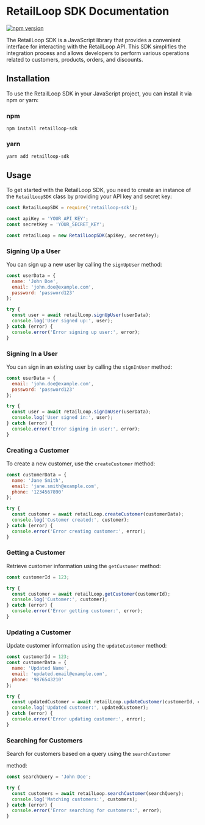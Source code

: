 
# RetailLoop SDK Documentation

[![npm version](https://img.shields.io/npm/v/retailloop-node.svg)](https://www.npmjs.com/package/retailloop-node)

The RetailLoop SDK is a JavaScript library that provides a convenient interface for interacting with the RetailLoop API. This SDK simplifies the integration process and allows developers to perform various operations related to customers, products, orders, and discounts.

## Installation

To use the RetailLoop SDK in your JavaScript project, you can install it via npm or yarn:

### npm

```shell
npm install retailloop-sdk
```

### yarn

```shell
yarn add retailloop-sdk
```

## Usage

To get started with the RetailLoop SDK, you need to create an instance of the `RetailLoopSDK` class by providing your API key and secret key:

```javascript
const RetailLoopSDK = require('retailloop-sdk');

const apiKey = 'YOUR_API_KEY';
const secretKey = 'YOUR_SECRET_KEY';

const retailLoop = new RetailLoopSDK(apiKey, secretKey);
```

### Signing Up a User

You can sign up a new user by calling the `signUpUser` method:

```javascript
const userData = {
  name: 'John Doe',
  email: 'john.doe@example.com',
  password: 'password123'
};

try {
  const user = await retailLoop.signUpUser(userData);
  console.log('User signed up:', user);
} catch (error) {
  console.error('Error signing up user:', error);
}
```

### Signing In a User

You can sign in an existing user by calling the `signInUser` method:

```javascript
const userData = {
  email: 'john.doe@example.com',
  password: 'password123'
};

try {
  const user = await retailLoop.signInUser(userData);
  console.log('User signed in:', user);
} catch (error) {
  console.error('Error signing in user:', error);
}
```

### Creating a Customer

To create a new customer, use the `createCustomer` method:

```javascript
const customerData = {
  name: 'Jane Smith',
  email: 'jane.smith@example.com',
  phone: '1234567890'
};

try {
  const customer = await retailLoop.createCustomer(customerData);
  console.log('Customer created:', customer);
} catch (error) {
  console.error('Error creating customer:', error);
}
```

### Getting a Customer

Retrieve customer information using the `getCustomer` method:

```javascript
const customerId = 123;

try {
  const customer = await retailLoop.getCustomer(customerId);
  console.log('Customer:', customer);
} catch (error) {
  console.error('Error getting customer:', error);
}
```

### Updating a Customer

Update customer information using the `updateCustomer` method:

```javascript
const customerId = 123;
const customerData = {
  name: 'Updated Name',
  email: 'updated.email@example.com',
  phone: '9876543210'
};

try {
  const updatedCustomer = await retailLoop.updateCustomer(customerId, customerData);
  console.log('Updated customer:', updatedCustomer);
} catch (error) {
  console.error('Error updating customer:', error);
}
```

### Searching for Customers

Search for customers based on a query using the `searchCustomer`

 method:

```javascript
const searchQuery = 'John Doe';

try {
  const customers = await retailLoop.searchCustomer(searchQuery);
  console.log('Matching customers:', customers);
} catch (error) {
  console.error('Error searching for customers:', error);
}
```